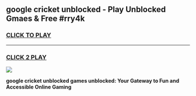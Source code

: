 
## google cricket unblocked - Play Unblocked Gmaes & Free #rry4k
<h3>
<a href="https://news.freeplayer.one?title=google_cricket_unblocked&ref=24F">CLICK TO PLAY</a></h3>
<hr>

<h3>
<a href="https://news.freeplayer.one?title=google_cricket_unblocked&ref=24F">CLICK 2 PLAY</a>
  
</h3>

<a href="https://news.freeplayer.one?title=google_cricket_unblocked&ref=24F/"><img src="https://clearcache.store/games.png"></a>


**google cricket unblocked games unblocked: Your Gateway to Fun and Accessible Online Gaming**
